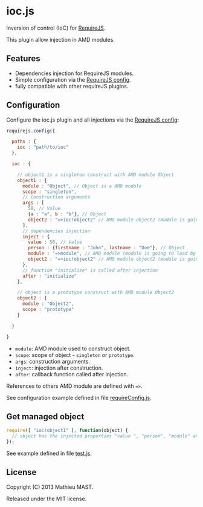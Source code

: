 # ioc.js

Inversion of control (IoC) for [RequireJS](http://requirejs.org/).

This plugin allow injection in AMD modules.

## Features

* Dependencies injection for RequireJS modules.
* Simple configuration via the [RequireJS config](http://requirejs.org/docs/api.html#config).
* fully compatible with other requireJS plugins.

## Configuration

Configure the ioc.js plugin and all injections via the [RequireJS config](http://requirejs.org/docs/api.html#config):

```js
requirejs.config({

  paths : {
    ioc : "path/to/ioc"
  },

  ioc : {

    // object1 is a singleton construct with AMD module Object
    object1 : {
      module : "Object", // Object is a AMD module
      scope : "singleton",
      // Construction arguments
      args : [
        50, // Value
        {a : "a", b : "b"}, // Object
        object2 : "=>ioc!object2" // AMD module object2 (module is going to load by ioc.js plugin)
      ],
      // dependencies injection
      inject : {
        value : 50, // Value
        person : {firstname : "John", lastname : "Doe"}, // Object
        module : "=>module", // AMD module (module is going to load by RequireJS)
        object2 : "=>ioc!object2" // AMD module object2 (module is going to load by ioc.js plugin)
      },
      // function "initialize" is called after injection
      after : "initialize"
    },

    // object is a prototype construct with AMD module Object2
    object2 : {
      module : "Object2",
      scope : "prototype"
    }

  }

}
```

* `module`: AMD module used to construct object.
* `scope`: scope of object - `singleton` or `prototype`.
* `args`: construction arguments.
* `inject`: injection after construction.
* `after`: callback function called after injection.

References to others AMD module are defined with `=>`.

See configuration example defined in file [requireConfig.js](test/requireConfig.js).

## Get managed object

```js
require([ "ioc!object1" ], function(object) {
  // object has the injected properties "value ", "person", "module" and "object2"
});
```

See example defined in file [test.js](test/test.js).

## License

Copyright (C) 2013 Mathieu MAST.

Released under the MIT license.

